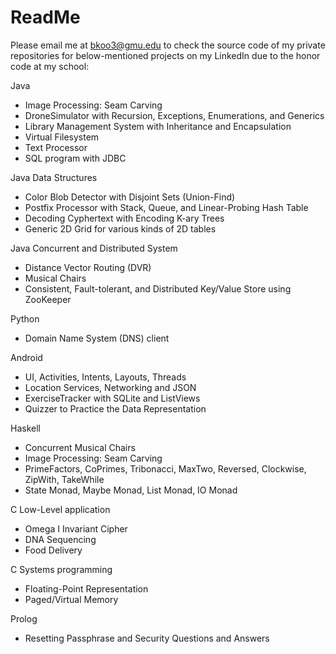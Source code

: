 # ReadMe
Please email me at bkoo3@gmu.edu to check the source code of my private repositories for below-mentioned projects on my LinkedIn due to the honor code at my school:

Java
- Image Processing: Seam Carving
- DroneSimulator with Recursion, Exceptions, Enumerations, and Generics 
- Library Management System with Inheritance and Encapsulation 
- Virtual Filesystem 
- Text Processor
- SQL program with JDBC

Java Data Structures
- Color Blob Detector with Disjoint Sets (Union-Find) 
- Postfix Processor with Stack, Queue, and Linear-Probing Hash Table
- Decoding Cyphertext with Encoding K-ary Trees 
- Generic 2D Grid for various kinds of 2D tables

Java Concurrent and Distributed System
- Distance Vector Routing (DVR)  
- Musical Chairs
- Consistent, Fault-tolerant, and Distributed Key/Value Store using ZooKeeper 

Python
- Domain Name System (DNS) client 

Android
- UI, Activities, Intents, Layouts, Threads
- Location Services, Networking and JSON
- ExerciseTracker with SQLite and ListViews 
- Quizzer to Practice the Data Representation 

Haskell
- Concurrent Musical Chairs 
- Image Processing: Seam Carving 
- PrimeFactors, CoPrimes, Tribonacci, MaxTwo, Reversed, Clockwise, ZipWith, TakeWhile
- State Monad, Maybe Monad, List Monad, IO Monad

C	Low-Level application
- Omega I Invariant Cipher
- DNA Sequencing
- Food Delivery

C	Systems programming
- Floating-Point Representation 
- Paged/Virtual Memory

Prolog
- Resetting Passphrase and Security Questions and Answers
